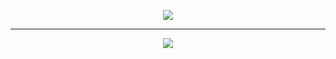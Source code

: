 
<p align="center">
  <img src="https://skillicons.dev/icons?i=discord,cs,python,ts,bash,js,react,github,git,visualstudio,vscode,figma&amp;theme=dark">
</p>

---

<p align="center">
  <img src="https://github-readme-stats.vercel.app/api?username=Hero4Dev&show_icons=true&theme=onedark">
</p>

